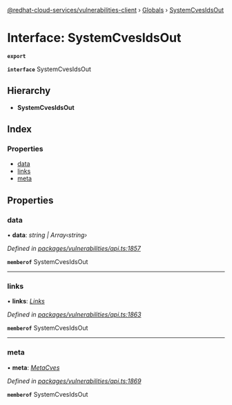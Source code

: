 [@redhat-cloud-services/vulnerabilities-client](../README.md) › [Globals](../globals.md) › [SystemCvesIdsOut](systemcvesidsout.md)

# Interface: SystemCvesIdsOut

**`export`** 

**`interface`** SystemCvesIdsOut

## Hierarchy

* **SystemCvesIdsOut**

## Index

### Properties

* [data](systemcvesidsout.md#data)
* [links](systemcvesidsout.md#links)
* [meta](systemcvesidsout.md#meta)

## Properties

###  data

• **data**: *string | Array‹string›*

*Defined in [packages/vulnerabilities/api.ts:1857](https://github.com/RedHatInsights/javascript-clients/blob/master/packages/vulnerabilities/api.ts#L1857)*

**`memberof`** SystemCvesIdsOut

___

###  links

• **links**: *[Links](links.md)*

*Defined in [packages/vulnerabilities/api.ts:1863](https://github.com/RedHatInsights/javascript-clients/blob/master/packages/vulnerabilities/api.ts#L1863)*

**`memberof`** SystemCvesIdsOut

___

###  meta

• **meta**: *[MetaCves](metacves.md)*

*Defined in [packages/vulnerabilities/api.ts:1869](https://github.com/RedHatInsights/javascript-clients/blob/master/packages/vulnerabilities/api.ts#L1869)*

**`memberof`** SystemCvesIdsOut
